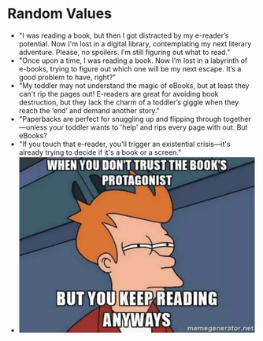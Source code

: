 # Random Values

- "I was reading a book, but then I got distracted by my e-reader’s potential. Now I'm lost in a digital library, contemplating my next literary adventure. Please, no spoilers. I’m still figuring out what to read."
- "Once upon a time, I was reading a book. Now I’m lost in a labyrinth of e-books, trying to figure out which one will be my next escape. It’s a good problem to have, right?"
- "My toddler may not understand the magic of eBooks, but at least they can't rip the pages out! E-readers are great for avoiding book destruction, but they lack the charm of a toddler’s giggle when they reach the ‘end’ and demand another story."
- "Paperbacks are perfect for snuggling up and flipping through together—unless your toddler wants to 'help' and rips every page with out. But eBooks?
- "If you touch that e-reader, you'll trigger an existential crisis—it's already trying to decide if it's a book or a screen."
- ![img](./img/book01.png)